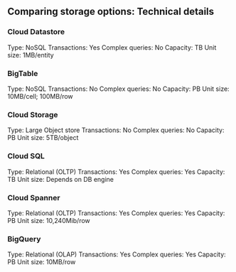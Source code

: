 ## Comparing storage options: Technical details

### Cloud Datastore
Type: NoSQL
Transactions: Yes
Complex queries: No
Capacity: TB
Unit size: 1MB/entity

### BigTable
Type: NoSQL
Transactions: No
Complex queries: No
Capacity: PB
Unit size: 10MB/cell; 100MB/row

### Cloud Storage
Type: Large Object store
Transactions: No
Complex queries: No
Capacity: PB
Unit size: 5TB/object

### Cloud SQL
Type: Relational (OLTP)
Transactions: Yes
Complex queries: Yes
Capacity: TB
Unit size: Depends on DB engine

### Cloud Spanner
Type: Relational (OLTP)
Transactions: Yes
Complex queries: Yes
Capacity: PB
Unit size: 10,240Mib/row

### BigQuery
Type: Relational (OLAP)
Transactions: Yes
Complex queries: Yes
Capacity: PB
Unit size: 10MB/row
